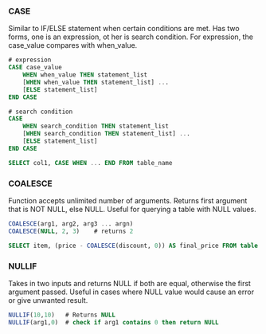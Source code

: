 ### CASE
Similar to IF/ELSE statement when certain conditions are met. Has two forms, one is an expression, ot her is search condition. For expression, the case_value compares with when_value.
```sql
# expression
CASE case_value
    WHEN when_value THEN statement_list
    [WHEN when_value THEN statement_list] ...
    [ELSE statement_list]
END CASE

# search condition 
CASE
    WHEN search_condition THEN statement_list
    [WHEN search_condition THEN statement_list] ...
    [ELSE statement_list]
END CASE

SELECT col1, CASE WHEN ... END FROM table_name
```
### COALESCE
Function accepts unlimited number of arguments. Returns first argument that is NOT NULL, else NULL. Useful for querying a table with NULL values.
```sql
COALESCE(arg1, arg2, arg3 ... argn)
COALESCE(NULL, 2, 3)    # returns 2

SELECT item, (price - COALESCE(discount, 0)) AS final_price FROM table
```

### NULLIF
Takes in two inputs and returns NULL if both are equal, otherwise the first argument passed. Useful in cases where NULL value would cause an error
or give unwanted result.
```sql
NULLIF(10,10)   # Returns NULL
NULLIF(arg1,0)  # check if arg1 contains 0 then return NULL
```
